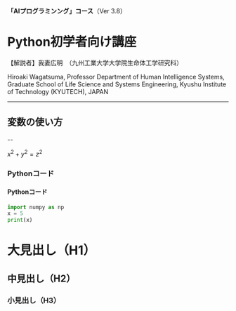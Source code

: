 **「AIプログラミンング」コース**（Ver 3.8）

# Python初学者向け講座

【解説者】我妻広明　（九州工業大学大学院生命体工学研究科）

Hiroaki  Wagatsuma, Professor
Department of Human Intelligence Systems,
Graduate School of Life Science and Systems Engineering,
Kyushu Institute of Technology   (KYUTECH), JAPAN

---

## 変数の使い方

--


$x^2 + y^2 = z^2$



### Pythonコード

#### Pythonコード

```python
import numpy as np
x = 5
print(x)
```



# 大見出し（H1）

## 中見出し（H2）

### 小見出し（H3）
